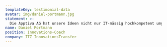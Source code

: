```yaml
---
templateKey: testimonial-data
avatar: img/daniel-portmann.jpg
statement: >-
  Die Apptiva AG hat unsere Ideen nicht nur IT-mässig hochkompetent umgesetzt, sondern hat sich mit Lösungsvorschlägen eingebracht und damit massgeblich zum Projekterfolg beigetragen!
name: Daniel Portmann
position: Innovations-Coach
company: ITZ InnovationsTransfer
---
```

